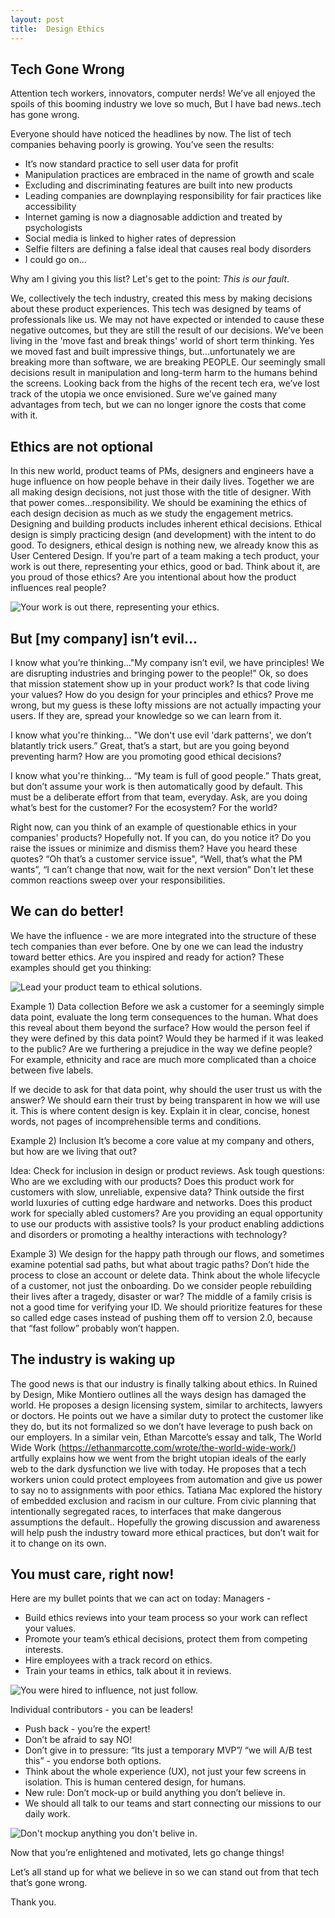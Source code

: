 ```yaml
---
layout: post
title:  Design Ethics
---
```

## Tech Gone Wrong
Attention tech workers, innovators, computer nerds! We’ve all enjoyed the spoils of this booming industry we love so much,  But I have bad news..tech has gone wrong.

Everyone should have noticed the headlines by now. The list of tech companies behaving poorly is growing. You’ve seen the results:
- It’s now standard practice to sell user data for profit
- Manipulation practices are embraced in the name of growth and scale
- Excluding and discriminating features are built into new products
- Leading companies are downplaying responsibility for fair practices like accessibility
- Internet gaming is now a diagnosable addiction and treated by psychologists
- Social media is linked to higher rates of depression
- Selfie filters are defining a false ideal that causes real body disorders
- I could go on...

Why am I giving you this list?
Let's get to the point: *This is our fault*.

We, collectively the tech industry, created this mess by making decisions about these product experiences. This tech was designed by teams of professionals like us. We may not have expected or intended to cause these negative outcomes, but they are still the result of our decisions. 
We’ve been living in the 'move fast and break things' world of short term thinking. Yes we moved fast and built impressive things, but...unfortunately we are breaking more than software, we are breaking PEOPLE. 
Our seemingly small decisions result in manipulation and long-term harm to the humans behind the screens. 
Looking back from the highs of the recent tech era, we’ve lost track of the utopia we once envisioned. Sure we’ve gained many advantages from tech, but we can no longer ignore the costs that come with it.

## Ethics are not optional
In this new world, product teams of PMs, designers and engineers have a huge influence on how people behave in their daily lives. Together we are all making design decisions, not just those with the title of designer. 
With that power comes...responsibility. We should be examining the ethics of each design decision as much as we study the engagement metrics. 
Designing and building products includes inherent ethical decisions. Ethical design is simply practicing design (and development) with the intent to do good. To designers, ethical design is nothing new, we already know this as User Centered Design.
If you’re part of a team making a tech product, your work is out there, representing your ethics, good or bad. Think about it, are you proud of those ethics? Are you intentional about how the product influences real people?

![Your work is out there, representing your ethics.](/assets/posts/Quote-represent.png)

## But [my company] isn’t evil...
I know what you’re thinking…"My company isn’t evil, we have principles! We are disrupting industries and bringing power to the people!”
Ok, so does that mission statement show up in your product work? Is that code living your values? How do you design for your principles and ethics? Prove me wrong, but my guess is these lofty missions are not actually impacting your users. If they are, spread your knowledge so we can learn from it. 

I know what you're thinking... "We don't use evil 'dark patterns', we don’t blatantly trick users.” Great, that’s a start, but are you going beyond preventing harm? How are you promoting good ethical decisions?

I know what you're thinking... “My team is full of good people.” Thats great, but don’t assume your work is then automatically good by default. This must be a deliberate effort from that team, everyday.
Ask, are you doing what’s best for the customer? For the ecosystem? For the world?

Right now, can you think of an example of questionable ethics in your companies' products? Hopefully not. If you can, do you notice it? Do you raise the issues or minimize and dismiss them?
Have you heard these quotes? “Oh that’s a customer service issue", “Well, that’s what the PM wants”, “I can’t change that now, wait for the next version” 
Don't let these common reactions sweep over your responsibilities.

## We can do better!

We have the influence - we are more integrated into the structure of these tech companies than ever before. One by one we can lead the industry toward better ethics. Are you inspired and ready for action? These examples should get you thinking:

![Lead your product team to ethical solutions.](/assets/posts/Quote-lead.png)

Example 1) Data collection
Before we ask a customer for a seemingly simple data point, evaluate the long term consequences to the human. What does this reveal about them beyond the surface? How would the person feel if they were defined by this data point? Would they be harmed if it was leaked to the public? Are we furthering a prejudice in the way we define people? For example, ethnicity and race are much more complicated than a choice between five labels.

If we decide to ask for that data point, why should the user trust us with the answer? We should earn their trust by being transparent in how we will use it.
This is where content design is key. Explain it in clear, concise, honest words, not pages of incomprehensible terms and conditions.

Example 2) Inclusion
It’s become a core value at my company and others, but how are we living that out? 

Idea: Check for inclusion in design or product reviews.
Ask tough questions: Who are we excluding with our products? Does this product work for customers with slow, unreliable, expensive data? Think outside the first world luxuries of cutting edge hardware and networks. Does this product work for specially abled customers? Are you providing an equal opportunity to use our products with assistive tools? Is your product enabling addictions and disorders or promoting a healthy interactions with technology?

Example 3) We design for the happy path through our flows, and sometimes examine potential sad paths, but what about tragic paths? Don’t hide the process to close an account or delete data. Think about the whole lifecycle of a customer, not just the onboarding. Do we consider people rebuilding their lives after a tragedy, disaster or war? The middle of a family crisis is not a good time for verifying your ID. We should prioritize features for these so called edge cases instead of pushing them off to version 2.0, because that “fast follow” probably won’t happen.

## The industry is waking up 

The good news is that our industry is finally talking about ethics. In Ruined by Design, Mike Montiero outlines all the ways design has damaged the world. He proposes a design licensing system, similar to architects, lawyers or doctors. He points out we have a similar duty to protect the customer like they do, but its not formalized so we don’t have leverage to push back on our employers. 
In a similar vein, Ethan Marcotte’s essay and talk, The World Wide Work (https://ethanmarcotte.com/wrote/the-world-wide-work/) artfully explains how we went from the bright utopian ideals of the early web to the dark dysfunction we live with today. He proposes that a tech workers union could protect employees from automation and give us power to say no to assignments with poor ethics.
Tatiana Mac explored the history of embedded exclusion and racism in our culture. From civic planning that intentionally segregated races, to interfaces that make dangerous assumptions the default..
Hopefully the growing discussion and awareness will help push the industry toward more ethical practices, but don’t wait for it to change on its own.

## You must care, right now!

Here are my bullet points that we can act on today:
Managers -
- Build ethics reviews into your team process so your work can reflect your values.  
- Promote your team’s ethical decisions, protect them from competing interests. 
- Hire employees with a track record on ethics. 
- Train your teams in ethics, talk about it in reviews. 

![You were hired to influence, not just follow.](/assets/posts/Quote-hired.png)

Individual contributors - you can be leaders!
- Push back - you’re the expert! 
- Don’t be afraid to say NO! 
- Don’t give in to pressure: “Its just a temporary MVP”/ “we will A/B test this” - you endorse both options. 
- Think about the whole experience (UX), not just your few screens in isolation. This is human centered design, for humans. 
- New rule: Don’t mock-up or build anything you don’t believe in. 
- We should all talk to our teams and start connecting our missions to our daily work.

![Don't mockup anything you don't belive in.](/assets/posts/Quote-mockup.png)

Now that you’re enlightened and motivated, lets go change things!

Let’s all stand up for what we believe in so we can stand out from that tech that’s gone wrong.

Thank you.
